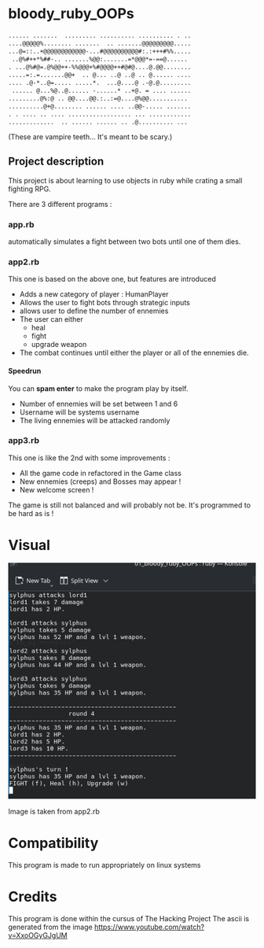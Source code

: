 # bloody_ruby_OOPs

```
...... .......  ......... .......... .......... . ..
....@@@@@%........ .......  .. .......@@@@@@@@@.....
...@=::..+@@@@@@@@@@@@-...#@@@@@@@@@@#:.:+++#%%.....
 ..@%#++*%##-.. .......%@@:.......=*@@@*=-==@...... 
. ...@%#@=.@%@@++-%%@@@+%#@@@@++#@#@....@.@@........
.....=:.=.......@@+  .. @... ..@ ..@ .. @...... ....
.... .@-*..@=..... .....*.  ...@....@ .-@.@.........
 ...... @...%@..@...... -......* ..+@. = .... ......
.........@%:@ .. @@....@@.:..:=@....@%@@........... 
..........@+@........ ...... .... ..@@-..... .......
. . .... .. .... .................. ... ............
.............  .. ...... ...... .. .@.......... ... 
```
(These are vampire teeth... It's meant to be scary.)

## Project description

This project is about learning to use objects in ruby while crating a small fighting RPG.

There are 3 different programs :

### app.rb

automatically simulates a fight between two bots until one of them dies.

### app2.rb

This one is based on the above one, but features are introduced
- Adds a new category of player : HumanPlayer
- Allows the user to fight bots through strategic inputs
- allows user to define the number of ennemies
- The user can either
    - heal
    - fight
    - upgrade weapon
- The combat continues until either the player or all of the ennemies die.

#### Speedrun

You can **spam enter** to make the program play by itself.
- Number of ennemies will be set between 1 and 6
- Username will be systems username
- The living ennemies will be attacked randomly

### app3.rb

This one is like the 2nd with some improvements :
- All the game code in refactored in the Game class
- New ennemies (creeps) and Bosses may appear !
- New welcome screen !

The game is still not balanced and will probably not be. It's programmed to be hard as is !

# Visual

![Image](img/visual.png)

Image is taken from app2.rb

# Compatibility

This program is made to run appropriately on linux systems

# Credits

This program is done within the cursus of The Hacking Project
The ascii is generated from the image https://www.youtube.com/watch?v=XxoOGyGJgUM